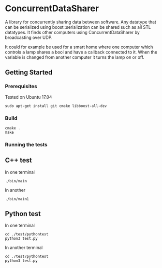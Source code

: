 # ConcurrentDataSharer
A library for concurrently sharing data between software. Any datatype that can be serialized using
boost::serialization can be shared such as all STL datatypes. It finds other computers using ConcurrentDataSharer by
broadcasting over UDP.

It could for example be used for a smart home where one computer which controls a lamp shares a bool and have a callback connected to it. When the variable is changed from another computer it turns the lamp on or off.

## Getting Started

### Prerequisites
Tested on Ubuntu 17.04
```
sudo apt-get install git cmake libboost-all-dev
```

### Build
```
cmake .
make
```

### Running the tests
## C++ test
In one terminal
```
./bin/main
```
In another
```
./bin/main1
```
## Python test
In one terminal
```
cd ./test/pythontest
python3 test.py
```
In another terminal

```
cd ./test/pythontest
python3 test.py
```

